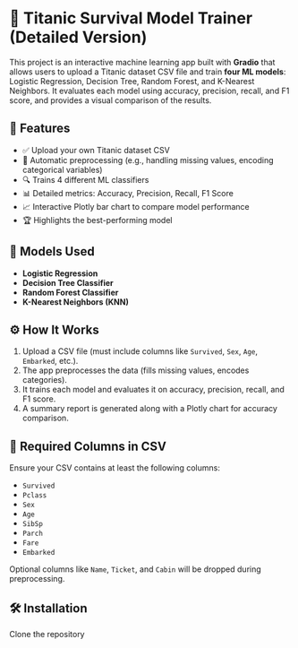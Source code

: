 # 🧠 Titanic Survival Model Trainer (Detailed Version)

This project is an interactive machine learning app built with **Gradio** that allows users to upload a Titanic dataset CSV file and train **four ML models**: Logistic Regression, Decision Tree, Random Forest, and K-Nearest Neighbors. It evaluates each model using accuracy, precision, recall, and F1 score, and provides a visual comparison of the results.

## 🚀 Features

- ✅ Upload your own Titanic dataset CSV
- 🧼 Automatic preprocessing (e.g., handling missing values, encoding categorical variables)
- 🔍 Trains 4 different ML classifiers
- 📊 Detailed metrics: Accuracy, Precision, Recall, F1 Score
- 📈 Interactive Plotly bar chart to compare model performance
- 🏆 Highlights the best-performing model

## 🧪 Models Used

- **Logistic Regression**
- **Decision Tree Classifier**
- **Random Forest Classifier**
- **K-Nearest Neighbors (KNN)**

## ⚙️ How It Works

1. Upload a CSV file (must include columns like `Survived`, `Sex`, `Age`, `Embarked`, etc.).
2. The app preprocesses the data (fills missing values, encodes categories).
3. It trains each model and evaluates it on accuracy, precision, recall, and F1 score.
4. A summary report is generated along with a Plotly chart for accuracy comparison.

## 📁 Required Columns in CSV

Ensure your CSV contains at least the following columns:

- `Survived`
- `Pclass`
- `Sex`
- `Age`
- `SibSp`
- `Parch`
- `Fare`
- `Embarked`

Optional columns like `Name`, `Ticket`, and `Cabin` will be dropped during preprocessing.

## 🛠️ Installation

Clone the repository